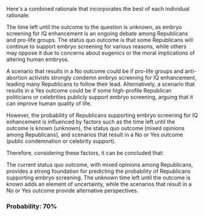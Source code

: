 Here's a combined rationale that incorporates the best of each individual rationale:

The time left until the outcome to the question is unknown, as embryo screening for IQ enhancement is an ongoing debate among Republicans and pro-life groups. The status quo outcome is that some Republicans will continue to support embryo screening for various reasons, while others may oppose it due to concerns about eugenics or the moral implications of altering human embryos.

A scenario that results in a No outcome could be if pro-life groups and anti-abortion activists strongly condemn embryo screening for IQ enhancement, leading many Republicans to follow their lead. Alternatively, a scenario that results in a Yes outcome could be if some high-profile Republican politicians or celebrities publicly support embryo screening, arguing that it can improve human quality of life.

However, the probability of Republicans supporting embryo screening for IQ enhancement is influenced by factors such as the time left until the outcome is known (unknown), the status quo outcome (mixed opinions among Republicans), and scenarios that result in a No or Yes outcome (public condemnation or celebrity support).

Therefore, considering these factors, it can be concluded that:

The current status quo outcome, with mixed opinions among Republicans, provides a strong foundation for predicting the probability of Republicans supporting embryo screening. The unknown time left until the outcome is known adds an element of uncertainty, while the scenarios that result in a No or Yes outcome provide alternative perspectives.

### Probability: 70%